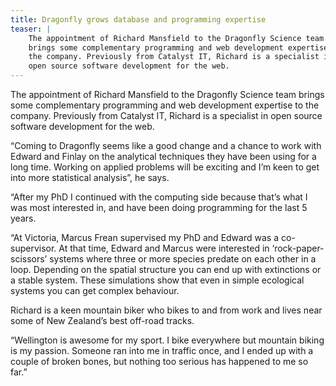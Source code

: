```yaml
---
title: Dragonfly grows database and programming expertise
teaser: |    
    The appointment of Richard Mansfield to the Dragonfly Science team
    brings some complementary programming and web development expertise to
    the company. Previously from Catalyst IT, Richard is a specialist in
    open source software development for the web.
---
```



The appointment of Richard Mansfield to the Dragonfly Science team
brings some complementary programming and web development expertise to
the company. Previously from Catalyst IT, Richard is a specialist in
open source software development for the web.

“Coming to Dragonfly seems like a good change and a chance to work
with Edward and Finlay on the analytical techniques they have been
using for a long time. Working on applied problems will be exciting
and I’m keen to get into more statistical analysis”, he says.

“After my PhD I continued with the computing side because that’s what
I was most interested in, and have been doing programming for the last
5 years.

“At Victoria, Marcus Frean supervised my PhD and Edward was a
co-supervisor. At that time, Edward and Marcus were interested in
‘rock-paper-scissors’ systems where three or more species predate on
each other in a loop. Depending on the spatial structure you can end
up with extinctions or a stable system. These simulations show that
even in simple ecological systems you can get complex behaviour.

Richard is a keen mountain biker who bikes to and from work and lives
near some of New Zealand’s best off-road tracks.

“Wellington is awesome for my sport. I bike everywhere but mountain
biking is my passion. Someone ran into me in traffic once, and I ended
up with a couple of broken bones, but nothing too serious has happened
to me so far.”

